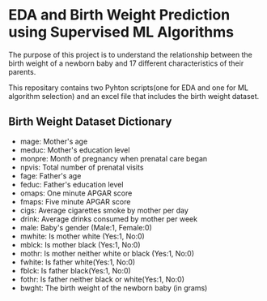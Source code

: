 # EDA and Birth Weight Prediction using Supervised ML Algorithms
The purpose of this project is to understand the relationship between the birth weight of a newborn baby and 17 different characteristics of their parents.

This repositary contains two Pyhton scripts(one for EDA and one for ML algorithm selection) and an excel file that includes the birth weight dataset.

## Birth Weight Dataset Dictionary

+ mage: Mother's age
+ meduc: Mother's education level
+ monpre: Month of pregnancy when prenatal care began
+ npvis: Total number of prenatal visits
+ fage: Father's age
+ feduc: Father's education level
+ omaps: One minute APGAR score
+ fmaps: Five minute APGAR score
+ cigs: Average cigarettes smoke by mother per day
+ drink: Average drinks consumed by mother per week
+ male: Baby's gender (Male:1, Female:0)
+ mwhite: Is mother white (Yes:1, No:0)
+ mblck: Is mother black (Yes:1, No:0)
+ mothr: Is mother neither white or black (Yes:1, No:0)
+ fwhite: Is father white(Yes:1, No:0)
+ fblck: Is father black(Yes:1, No:0)
+ fothr: Is father neither black or white(Yes:1, No:0)
+ bwght: The birth weight of the newborn baby (in grams)
